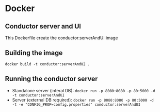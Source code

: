 # Docker
## Conductor server and UI
This Dockerfile create the conductor:serverAndUI image

## Building the image
`docker build -t conductor:serverAndUI .`

## Running the conductor server
 - Standalone server (interal DB): `docker run -p 8080:8080 -p 80:5000 -d -t conductor:serverAndUI`
 - Server (external DB required): `docker run -p 8080:8080 -p 80:5000 -d -t -e "CONFIG_PROP=config.properties" conductor:serverAndUI`
